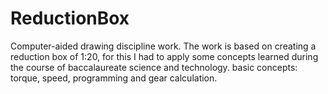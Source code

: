 # ReductionBox
 Computer-aided drawing discipline work. The work is based on creating a reduction box of 1:20, for this I had to apply some concepts learned during the course of baccalaureate science and technology. basic concepts: torque, speed, programming and gear calculation.
